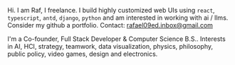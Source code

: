 Hi. I am Raf, I freelance. I build highly customized web UIs using `react`, `typescript`, `antd`, `django`, `python` and am interested in working with ai / llms. Consider my github a portfolio. Contact: rafael09ed.inbox@gmail.com

I'm a Co-founder, Full Stack Developer & Computer Science B.S.. Interests in AI, HCI, strategy, teamwork, data visualization, physics, philosophy, public policy, video games, design and electronics.
